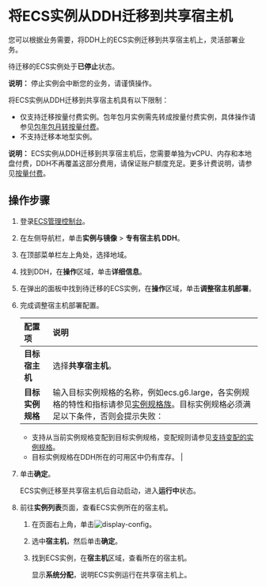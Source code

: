 # 将ECS实例从DDH迁移到共享宿主机

您可以根据业务需要，将DDH上的ECS实例迁移到共享宿主机上，灵活部署业务。

待迁移的ECS实例处于**已停止**状态。

**说明：** 停止实例会中断您的业务，请谨慎操作。

将ECS实例从DDH迁移到共享宿主机具有以下限制：

-   仅支持迁移按量付费实例。包年包月实例需先转成按量付费实例，具体操作请参见[包年包月转按量付费](/intl.zh-CN/产品定价/转换计费方式/包年包月转按量付费.md)。
-   不支持迁移本地型实例。

**说明：** ECS实例从DDH迁移到共享宿主机后，您需要单独为vCPU、内存和本地盘付费，DDH不再覆盖这部分费用，请保证账户额度充足。更多计费说明，请参见[按量付费](/intl.zh-CN/产品定价/计费方式/按量付费.md)。

## 操作步骤

1.  登录[ECS管理控制台](https://ecs.console.aliyun.com)。

2.  在左侧导航栏，单击**实例与镜像** \> **专有宿主机 DDH**。

3.  在顶部菜单栏左上角处，选择地域。

4.  找到DDH，在**操作**区域，单击**详细信息**。

5.  在弹出的面板中找到待迁移的ECS实例，在**操作**区域，单击**调整宿主机部署**。

6.  完成调整宿主机部署配置。

    |配置项|说明|
    |:--|:-|
    |**目标宿主机**|选择**共享宿主机**。|
    |**目标实例规格**|输入目标实例规格的名称，例如ecs.g6.large，各实例规格的特性和指标请参见[实例规格族](/intl.zh-CN/实例/实例规格族.md)。目标实例规格必须满足以下条件，否则会提示失败：

    -   支持从当前实例规格变配到目标实例规格，变配规则请参见[支持变配的实例规格](/intl.zh-CN/实例/升降配实例/修改实例规格/支持变配的实例规格.md)。
    -   目标实例规格在DDH所在的可用区中仍有库存。 |

7.  单击**确定**。

    ECS实例迁移至共享宿主机后自动启动，进入**运行中**状态。

8.  前往**实例列表**页面，查看ECS实例所在的宿主机。

    1.  在页面右上角，单击![display-config](https://static-aliyun-doc.oss-accelerate.aliyuncs.com/assets/img/zh-CN/6634341061/p171315.png)。

    2.  选中**宿主机**，然后单击**确定**。

    3.  找到ECS实例，在**宿主机**区域，查看所在的宿主机。

        显示**系统分配**，说明ECS实例运行在共享宿主机上。


